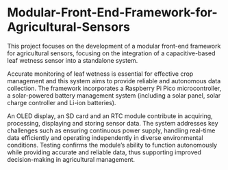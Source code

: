 # Modular-Front-End-Framework-for-Agricultural-Sensors
This project focuses on the development of a modular front-end framework for agricultural sensors, focusing on the integration of a capacitive-based leaf wetness sensor into a standalone system. 

Accurate monitoring of leaf wetness is essential for effective crop management and this system aims to provide reliable and autonomous data collection. The framework incorporates a Raspberry Pi Pico microcontroller, a solar-powered battery management system (including a solar panel, solar charge controller and Li-ion batteries).

An OLED display, an SD card and an RTC module contribute in acquiring, processing, displaying and storing sensor data. The system addresses key challenges such as ensuring continuous power supply, handling real-time data efficiently and operating independently in diverse environmental conditions. Testing confirms the module’s ability to function autonomously while providing accurate and reliable data, thus supporting improved decision-making in agricultural management.
